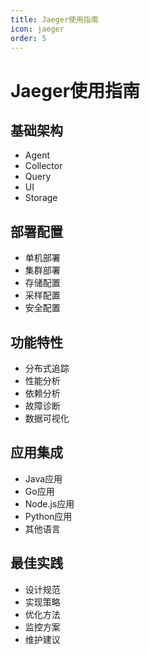 ```yaml
---
title: Jaeger使用指南
icon: jaeger
order: 5
---
```


# Jaeger使用指南

## 基础架构
- Agent
- Collector
- Query
- UI
- Storage

## 部署配置
- 单机部署
- 集群部署
- 存储配置
- 采样配置
- 安全配置

## 功能特性
- 分布式追踪
- 性能分析
- 依赖分析
- 故障诊断
- 数据可视化

## 应用集成
- Java应用
- Go应用
- Node.js应用
- Python应用
- 其他语言

## 最佳实践
- 设计规范
- 实现策略
- 优化方法
- 监控方案
- 维护建议
